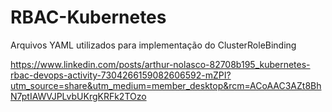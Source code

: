 # RBAC-Kubernetes
Arquivos YAML utilizados para implementação do ClusterRoleBinding

https://www.linkedin.com/posts/arthur-nolasco-82708b195_kubernetes-rbac-devops-activity-7304266159082606592-mZPI?utm_source=share&utm_medium=member_desktop&rcm=ACoAAC3AZt8BhN7ptIAWVJPLvbUKrgKRFk2TOzo
